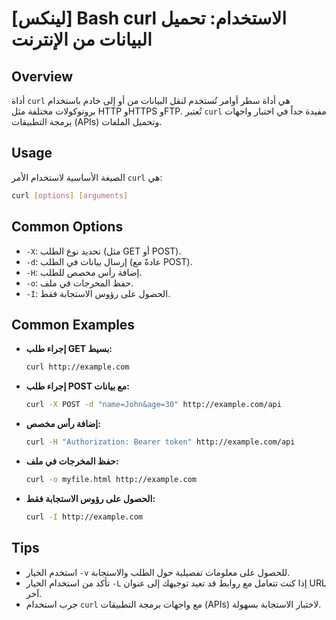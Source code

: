 # [لينكس] Bash curl الاستخدام: تحميل البيانات من الإنترنت

## Overview
أداة `curl` هي أداة سطر أوامر تُستخدم لنقل البيانات من أو إلى خادم باستخدام بروتوكولات مختلفة مثل HTTP وHTTPS وFTP. تُعتبر `curl` مفيدة جداً في اختبار واجهات برمجة التطبيقات (APIs) وتحميل الملفات.

## Usage
الصيغة الأساسية لاستخدام الأمر `curl` هي:

```bash
curl [options] [arguments]
```

## Common Options
- `-X`: تحديد نوع الطلب (مثل GET أو POST).
- `-d`: إرسال بيانات في الطلب (عادةً مع POST).
- `-H`: إضافة رأس مخصص للطلب.
- `-o`: حفظ المخرجات في ملف.
- `-I`: الحصول على رؤوس الاستجابة فقط.

## Common Examples
- **إجراء طلب GET بسيط:**
  ```bash
  curl http://example.com
  ```

- **إجراء طلب POST مع بيانات:**
  ```bash
  curl -X POST -d "name=John&age=30" http://example.com/api
  ```

- **إضافة رأس مخصص:**
  ```bash
  curl -H "Authorization: Bearer token" http://example.com/api
  ```

- **حفظ المخرجات في ملف:**
  ```bash
  curl -o myfile.html http://example.com
  ```

- **الحصول على رؤوس الاستجابة فقط:**
  ```bash
  curl -I http://example.com
  ```

## Tips
- استخدم الخيار `-v` للحصول على معلومات تفصيلية حول الطلب والاستجابة.
- تأكد من استخدام الخيار `-L` إذا كنت تتعامل مع روابط قد تعيد توجيهك إلى عنوان URL آخر.
- جرب استخدام `curl` مع واجهات برمجة التطبيقات (APIs) لاختبار الاستجابة بسهولة.